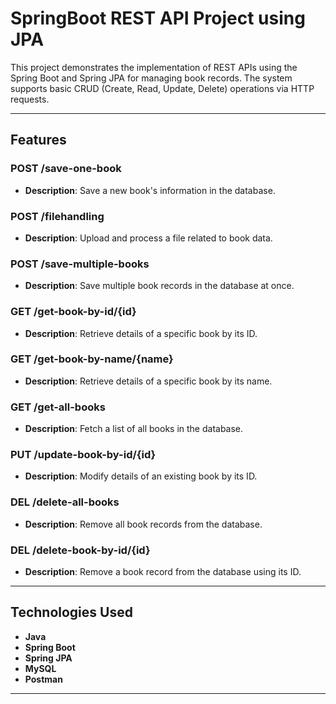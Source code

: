 # SpringBoot REST API Project using JPA

This project demonstrates the implementation of REST APIs using the Spring Boot and Spring JPA for managing book records. The system supports basic CRUD (Create, Read, Update, Delete) operations via HTTP requests.

---

## Features

### **POST /save-one-book**
- **Description**: Save a new book's information in the database.

### **POST /filehandling**
- **Description**: Upload and process a file related to book data.

### **POST /save-multiple-books**
- **Description**: Save multiple book records in the database at once.

### **GET /get-book-by-id/{id}**
- **Description**: Retrieve details of a specific book by its ID.

### **GET /get-book-by-name/{name}**
- **Description**: Retrieve details of a specific book by its name.

### **GET /get-all-books**
- **Description**: Fetch a list of all books in the database.

### **PUT /update-book-by-id/{id}**
- **Description**: Modify details of an existing book by its ID.

### **DEL /delete-all-books**
- **Description**: Remove all book records from the database.

### **DEL /delete-book-by-id/{id}**
- **Description**: Remove a book record from the database using its ID.

---

## Technologies Used

- **Java**
- **Spring Boot**
- **Spring JPA**
- **MySQL**
- **Postman**

---
